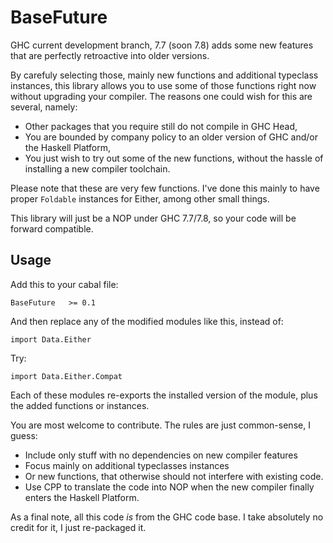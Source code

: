 BaseFuture
==========

GHC current development branch, 7.7 (soon 7.8) adds some new features that are perfectly retroactive into older versions.

By carefuly selecting those, mainly new functions and additional typeclass instances, this library allows you to
use some of those functions right now without upgrading your compiler. The reasons one could wish for this are several,
namely:

* Other packages that you require still do not compile in GHC Head,
* You are bounded by company policy to an older version of GHC and/or the Haskell Platform,
* You just wish to try out some of the new functions, without the hassle of installing a new compiler toolchain.

Please note that these are very few functions. I've done this mainly to have proper ```Foldable``` instances for Either,
among other small things.

This library will just be a NOP under GHC 7.7/7.8, so your code will be forward compatible.

Usage
-----

Add this to your cabal file:

```
BaseFuture   >= 0.1
```

And then replace any of the modified modules like this, instead of:

```
import Data.Either
```

Try:

```
import Data.Either.Compat
```

Each of these modules re-exports the installed version of the module, plus the added functions or instances.


You are most welcome to contribute. The rules are just common-sense, I guess:

* Include only stuff with no dependencies on new compiler features
* Focus mainly on additional typeclasses instances
* Or new functions, that otherwise should not interfere with existing code.
* Use CPP to translate the code into NOP when the new compiler finally enters the Haskell Platform.

As a final note, all this code _is_ from the GHC code base. I take absolutely no credit for it, I just re-packaged it.
